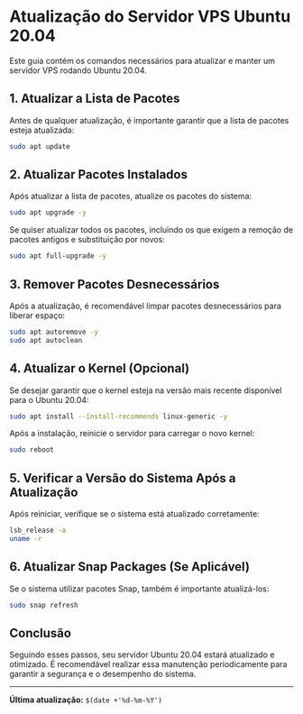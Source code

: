 # Atualização do Servidor VPS Ubuntu 20.04

Este guia contém os comandos necessários para atualizar e manter um servidor VPS rodando Ubuntu 20.04.

## 1. Atualizar a Lista de Pacotes
Antes de qualquer atualização, é importante garantir que a lista de pacotes esteja atualizada:

```bash
sudo apt update
```

## 2. Atualizar Pacotes Instalados
Após atualizar a lista de pacotes, atualize os pacotes do sistema:

```bash
sudo apt upgrade -y
```

Se quiser atualizar todos os pacotes, incluindo os que exigem a remoção de pacotes antigos e substituição por novos:

```bash
sudo apt full-upgrade -y
```

## 3. Remover Pacotes Desnecessários
Após a atualização, é recomendável limpar pacotes desnecessários para liberar espaço:

```bash
sudo apt autoremove -y
sudo apt autoclean
```

## 4. Atualizar o Kernel (Opcional)
Se desejar garantir que o kernel esteja na versão mais recente disponível para o Ubuntu 20.04:

```bash
sudo apt install --install-recommends linux-generic -y
```

Após a instalação, reinicie o servidor para carregar o novo kernel:

```bash
sudo reboot
```

## 5. Verificar a Versão do Sistema Após a Atualização
Após reiniciar, verifique se o sistema está atualizado corretamente:

```bash
lsb_release -a
uname -r
```

## 6. Atualizar Snap Packages (Se Aplicável)
Se o sistema utilizar pacotes Snap, também é importante atualizá-los:

```bash
sudo snap refresh
```

## Conclusão
Seguindo esses passos, seu servidor Ubuntu 20.04 estará atualizado e otimizado. É recomendável realizar essa manutenção periodicamente para garantir a segurança e o desempenho do sistema.

---
**Última atualização:** `$(date +'%d-%m-%Y')`
